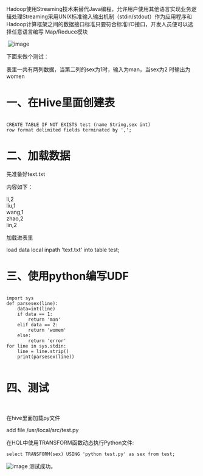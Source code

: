 Hadoop使用Streaming技术来替代Java编程，允许用户使用其他语言实现业务逻辑处理Streaming采用UNIX标准输入输出机制（stdin/stdout）作为应用程序和Hadoop计算框架之间的数据接口标准只要符合标准I/O接口，开发人员便可以选择任意语言编写
Map/Reduce模块

 ![image](https://raw.githubusercontent.com/lbship/lbship.github.io/master/img/hadoop2.6/H1.png)                   

下面来做个测试：

表里一共有两列数据，当第二列的sex为1时，输入为man，当sex为2 时输出为women

# 一、在Hive里面创建表  
```  

CREATE TABLE IF NOT EXISTS test (name String,sex int)
row format delimited fields terminated by ',';  

```  
# 二、加载数据

先准备好text.txt

内容如下：  


li,2  
liu,1  
wang,1  
zhao,2  
lin,2    
  

加载进表里
 
load data local inpath 'text.txt' into table test;
  

# 三、使用python编写UDF  

```  

import sys
def parsesex(line):
    data=int(line)
    if data == 1:
        return 'man'
    elif data == 2:
        return 'womem'
    else:
        return 'error'
for line in sys.stdin:
    line = line.strip()
    print(parsesex(line))    
    
```  

# 四、测试
 

在hive里面加载py文件

add file /usr/local/src/test.py

在HQL中使用TRANSFORM函数动态执行Python文件:  

```  
select TRANSFORM(sex) USING 'python test.py' as sex from test;
```  


![image](https://raw.githubusercontent.com/lbship/lbship.github.io/master/img/hadoop2.6/H2.png) 
测试成功。
